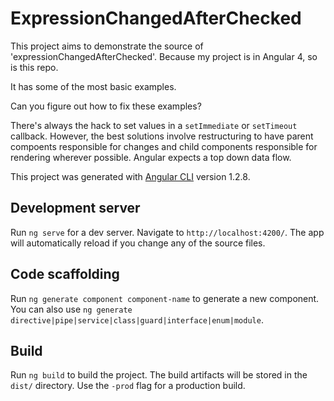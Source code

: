 # ExpressionChangedAfterChecked

This project aims to demonstrate the source of 'expressionChangedAfterChecked'.  Because my project is in Angular 4, so is this repo.

It has some of the most basic examples.

Can you figure out how to fix these examples?

There's always the hack to set values in a ```setImmediate``` or ```setTimeout``` callback.  However, the best solutions involve restructuring to have parent compoents responsible for changes and child components responsible for rendering wherever possible.  Angular expects a top down data flow.

This project was generated with [Angular CLI](https://github.com/angular/angular-cli) version 1.2.8.

## Development server

Run `ng serve` for a dev server. Navigate to `http://localhost:4200/`. The app will automatically reload if you change any of the source files.

## Code scaffolding

Run `ng generate component component-name` to generate a new component. You can also use `ng generate directive|pipe|service|class|guard|interface|enum|module`.

## Build

Run `ng build` to build the project. The build artifacts will be stored in the `dist/` directory. Use the `-prod` flag for a production build.

